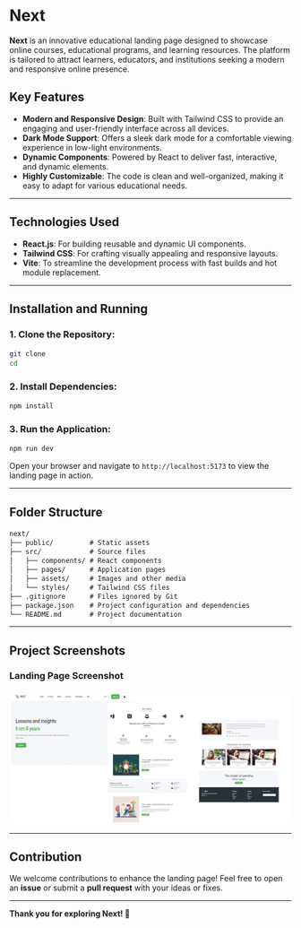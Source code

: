 # Next

**Next** is an innovative educational landing page designed to showcase online courses, educational programs, and learning resources. The platform is tailored to attract learners, educators, and institutions seeking a modern and responsive online presence.

## Key Features

- **Modern and Responsive Design**: Built with Tailwind CSS to provide an engaging and user-friendly interface across all devices.
- **Dark Mode Support**: Offers a sleek dark mode for a comfortable viewing experience in low-light environments.
- **Dynamic Components**: Powered by React to deliver fast, interactive, and dynamic elements.
- **Highly Customizable**: The code is clean and well-organized, making it easy to adapt for various educational needs.

---

## Technologies Used

- **React.js**: For building reusable and dynamic UI components.
- **Tailwind CSS**: For crafting visually appealing and responsive layouts.
- **Vite**: To streamline the development process with fast builds and hot module replacement.

---

## Installation and Running

### 1. Clone the Repository:

```bash
git clone
cd
```

### 2. Install Dependencies:

```bash
npm install
```

### 3. Run the Application:

```bash
npm run dev
```

Open your browser and navigate to `http://localhost:5173` to view the landing page in action.

---

## Folder Structure

```plaintext
next/
├── public/         # Static assets
├── src/            # Source files
│   ├── components/ # React components
│   ├── pages/      # Application pages
│   ├── assets/     # Images and other media
│   └── styles/     # Tailwind CSS files
├── .gitignore      # Files ignored by Git
├── package.json    # Project configuration and dependencies
└── README.md       # Project documentation
```

---

## Project Screenshots

### Landing Page Screenshot

![Landing Page](./src/assets/p2.png)

---

## Contribution

We welcome contributions to enhance the landing page! Feel free to open an **issue** or submit a **pull request** with your ideas or fixes.

---

**Thank you for exploring Next! 🚀**
